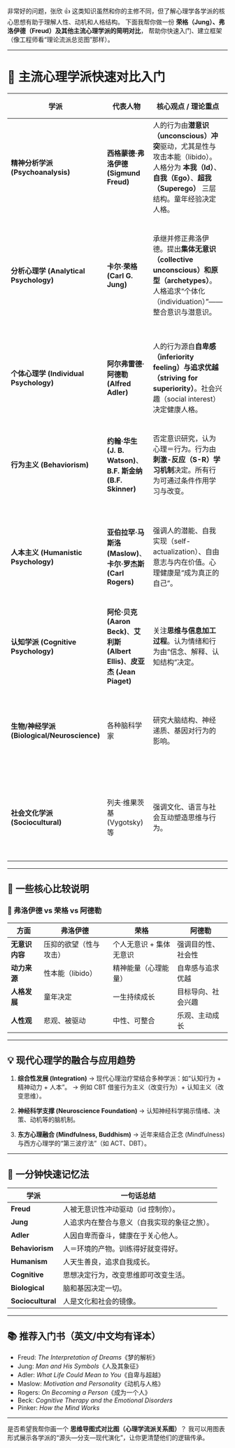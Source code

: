 非常好的问题，张欣 👍
这类知识虽然和你的主修不同，但了解心理学各学派的核心思想有助于理解人性、动机和人格结构。
下面我帮你做一份 **荣格（Jung）、弗洛伊德（Freud）及其他主流心理学派的简明对比**，
帮助你快速入门、建立框架（像工程师看“理论流派总览图”那样）。

---

# 🧠 主流心理学派快速对比入门

| 学派                                    | 代表人物                                                                | 核心观点 / 理论重点                                                                                                 | 人性假设          | 方法特点                 | 关键词                |
| ------------------------------------- | ------------------------------------------------------------------- | ----------------------------------------------------------------------------------------------------------- | ------------- | -------------------- | ------------------ |
| **精神分析学派 (Psychoanalysis)**           | **西格蒙德·弗洛伊德 (Sigmund Freud)**                                       | 人的行为由**潜意识（unconscious）冲突**驱动，尤其是性与攻击本能（libido）。人格分为 **本我（Id）**、**自我（Ego）**、**超我（Superego）** 三层结构。童年经验决定人格。 | 悲观（人被无意识驱动）   | 自由联想、梦的解析、移情分析       | 无意识、压抑、防御机制、性本能    |
| **分析心理学 (Analytical Psychology)**     | **卡尔·荣格 (Carl G. Jung)**                                            | 承继并修正弗洛伊德。提出**集体无意识（collective unconscious）**和**原型（archetypes）**。人格追求“个体化（individuation）”——整合意识与潜意识。        | 相对乐观，人可以成长与整合 | 梦分析、象征研究、人格类型（内向/外向） | 原型、阴影、阿尼玛/阿尼姆斯、个体化 |
| **个体心理学 (Individual Psychology)**     | **阿尔弗雷德·阿德勒 (Alfred Adler)**                                        | 人的行为源自**自卑感（inferiority feeling）**与**追求优越（striving for superiority）**。社会兴趣（social interest）决定健康人格。          | 乐观（人能自我完善）    | 生活风格分析、早期记忆          | 自卑与补偿、社会兴趣、目标导向    |
| **行为主义 (Behaviorism)**                | **约翰·华生 (J. B. Watson)**、**B.F. 斯金纳 (B.F. Skinner)**                | 否定意识研究，认为心理＝行为。行为由**刺激-反应（S-R）学习机制**决定。所有行为可通过条件作用学习与改变。                                                    | 中立（人是环境产物）    | 实验法、强化与惩罚            | 条件反射、强化、可观察行为      |
| **人本主义 (Humanistic Psychology)**      | **亚伯拉罕·马斯洛 (Maslow)**、**卡尔·罗杰斯 (Carl Rogers)**                      | 强调人的潜能、自我实现（self-actualization）、自由意志与内在价值。心理健康是“成为真正的自己”。                                                   | 极度乐观          | 访谈、体验、来访者中心疗法        | 需求层次、真诚、共情、自我实现    |
| **认知学派 (Cognitive Psychology)**       | **阿伦·贝克 (Aaron Beck)**、**艾利斯 (Albert Ellis)**、**皮亚杰 (Jean Piaget)** | 关注**思维与信息加工过程**。认为情绪和行为由“信念、解释、认知结构”决定。                                                                     | 理性中立（人能改变思维）  | 认知行为疗法（CBT）、实验、观察    | 自动化思维、认知重建、模式      |
| **生物/神经学派 (Biological/Neuroscience)** | 各种脑科学家                                                              | 研究大脑结构、神经递质、基因对行为的影响。                                                                                       | 中立            | 神经影像、实验、药物研究         | 神经元、脑区、遗传、神经化学     |
| **社会文化学派 (Sociocultural)**            | 列夫·维果茨基 (Vygotsky) 等                                                | 强调文化、语言与社会互动塑造思维与行为。                                                                                        | 中性            | 观察、对比文化研究            | 社会情境、文化规范、语言中介     |

---

## 🌙 一些核心比较说明

### 🧩 弗洛伊德 vs 荣格 vs 阿德勒

| 方面        | 弗洛伊德        | 荣格            | 阿德勒       |
| --------- | ----------- | ------------- | --------- |
| **无意识内容** | 压抑的欲望（性与攻击） | 个人无意识 + 集体无意识 | 强调目的性、社会性 |
| **动力来源**  | 性本能（libido） | 精神能量（心理能量）    | 自卑感与追求优越  |
| **人格发展**  | 童年决定        | 一生持续成长        | 目标导向、社会兴趣 |
| **人性观**   | 悲观、被驱动      | 中性、可整合        | 乐观、主动成长   |

---

## 💡 现代心理学的融合与应用趋势

1. **综合性发展 (Integration)**
   → 现代心理治疗常结合多种学派：如“认知行为 + 精神动力 + 人本”。
   → 例如 CBT 借鉴行为主义（改变行为）+ 认知主义（改变思维）。

2. **神经科学支撑 (Neuroscience Foundation)**
   → 认知神经科学揭示情绪、决策、动机等的脑机制。

3. **东方心理融合 (Mindfulness, Buddhism)**
   → 近年来结合正念 (Mindfulness) 与西方心理学的“第三波疗法”（如 ACT、DBT）。

---

## 🧠 一分钟快速记忆法

| 学派                | 一句话总结                  |
| ----------------- | ---------------------- |
| **Freud**         | 人被无意识性冲动驱动（id 控制你）。    |
| **Jung**          | 人追求内在整合与意义（自我实现的象征之旅）。 |
| **Adler**         | 人因自卑而奋斗，健康在于关心他人。      |
| **Behaviorism**   | 人＝环境的产物。训练得好就变得好。      |
| **Humanism**      | 人天生善良，追求自我成长。          |
| **Cognitive**     | 思想决定行为，改变思维即可改变生活。     |
| **Biological**    | 脑和基因决定一切。              |
| **Sociocultural** | 人是文化和社会的镜像。            |

---

## 📚 推荐入门书（英文/中文均有译本）

* Freud: *The Interpretation of Dreams*《梦的解析》
* Jung: *Man and His Symbols*《人及其象征》
* Adler: *What Life Could Mean to You*《自卑与超越》
* Maslow: *Motivation and Personality*《动机与人格》
* Rogers: *On Becoming a Person*《成为一个人》
* Beck: *Cognitive Therapy and the Emotional Disorders*
* Pinker: *How the Mind Works*

---

是否希望我帮你画一个 **思维导图式对比图（心理学流派关系图）**？
我可以用图表形式展示各学派的“源头—分支—现代演化”，让你更清楚他们的逻辑传承。



